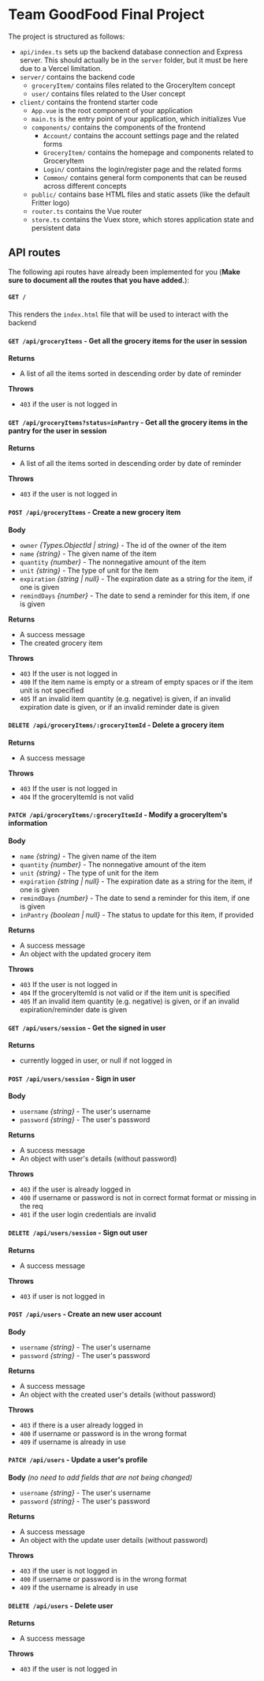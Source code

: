# Team GoodFood Final Project

The project is structured as follows:

- `api/index.ts` sets up the backend database connection and Express server. This should actually be in the `server` folder, but it must be here due to a Vercel limitation.
- `server/` contains the backend code
  - `groceryItem/` contains files related to the GroceryItem concept
  - `user/` contains files related to the User concept
- `client/` contains the frontend starter code
  - `App.vue` is the root component of your application
  - `main.ts` is the entry point of your application, which initializes Vue
  - `components/` contains the components of the frontend
    - `Account/` contains the account settings page and the related forms
    - `GroceryItem/` contains the homepage and components related to GroceryItem
    - `Login/` contains the login/register page and the related forms
    - `Common/` contains general form components that can be reused across different concepts
  - `public/` contains base HTML files and static assets (like the default Fritter logo)
  - `router.ts` contains the Vue router
  - `store.ts` contains the Vuex store, which stores application state and persistent data

## API routes

The following api routes have already been implemented for you (**Make sure to document all the routes that you have added.**):

#### `GET /`

This renders the `index.html` file that will be used to interact with the backend

#### `GET /api/groceryItems` - Get all the grocery items for the user in session

**Returns**

- A list of all the items sorted in descending order by date of reminder

**Throws**

- `403` if the user is not logged in

#### `GET /api/groceryItems?status=inPantry` - Get all the grocery items in the pantry for the user in session

**Returns**

- A list of all the items sorted in descending order by date of reminder

**Throws**

- `403` if the user is not logged in

#### `POST /api/groceryItems` - Create a new grocery item

**Body**

- `owner` _{Types.ObjectId | string}_ - The id of the owner of the item
- `name` _{string}_ - The given name of the item
- `quantity` _{number}_ - The nonnegative amount of the item
- `unit` _{string}_ - The type of unit for the item
- `expiration` _{string | null}_ - The expiration date as a string for the item, if one is given
- `remindDays` _{number}_ - The date to send a reminder for this item, if one is given

**Returns**

- A success message
- The created grocery item

**Throws**

- `403` If the user is not logged in
- `400` If the item name is empty or a stream of empty spaces or if the item unit is not specified
- `405` If an invalid item quantity (e.g. negative) is given, if an invalid expiration date is given, or if an invalid reminder date is given 

#### `DELETE /api/groceryItems/:groceryItemId` - Delete a grocery item

**Returns**

- A success message

**Throws**

- `403` If the user is not logged in
- `404` If the groceryItemId is not valid

#### `PATCH /api/groceryItems/:groceryItemId` - Modify a groceryItem's information

**Body**

- `name` _{string}_ - The given name of the item
- `quantity` _{number}_ - The nonnegative amount of the item
- `unit` _{string}_ - The type of unit for the item
- `expiration` _{string | null}_ - The expiration date as a string for the item, if one is given
- `remindDays` _{number}_ - The date to send a reminder for this item, if one is given
- `inPantry` _{boolean | null}_ - The status to update for this item, if provided

**Returns**

- A success message
- An object with the updated grocery item

**Throws**

- `403` If the user is not logged in
- `404` If the groceryItemId is not valid or if the item unit is specified
- `405` If an invalid item quantity (e.g. negative) is given, or if an invalid expiration/reminder date is given

#### `GET /api/users/session` - Get the signed in user

**Returns**

- currently logged in user, or null if not logged in

#### `POST /api/users/session` - Sign in user

**Body**

- `username` _{string}_ - The user's username
- `password` _{string}_ - The user's password

**Returns**

- A success message
- An object with user's details (without password)

**Throws**

- `403` if the user is already logged in
- `400` if username or password is not in correct format format or missing in the req
- `401` if the user login credentials are invalid

#### `DELETE /api/users/session` - Sign out user

**Returns**

- A success message

**Throws**

- `403` if user is not logged in

#### `POST /api/users` - Create an new user account

**Body**

- `username` _{string}_ - The user's username
- `password` _{string}_ - The user's password

**Returns**

- A success message
- An object with the created user's details (without password)

**Throws**

- `403` if there is a user already logged in
- `400` if username or password is in the wrong format
- `409` if username is already in use

#### `PATCH /api/users` - Update a user's profile

**Body** _(no need to add fields that are not being changed)_

- `username` _{string}_ - The user's username
- `password` _{string}_ - The user's password

**Returns**

- A success message
- An object with the update user details (without password)

**Throws**

- `403` if the user is not logged in
- `400` if username or password is in the wrong format
- `409` if the username is already in use

#### `DELETE /api/users` - Delete user

**Returns**

- A success message

**Throws**

- `403` if the user is not logged in
